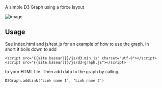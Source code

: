 A simple D3 Graph using a force layout

![image](https://github.com/dirkcuys/simple-d3-graph/assets/121995/a7cdcc0e-6c41-4c22-be8f-9ac0566dcae8)

## Usage

See index.html and js/test.js for an example of how to use the graph. In short it boils down to add

    <script src="{{site.baseurl}}/js/d3.min.js" charset="utf-8"></script>
    <script src="{{site.baseurl}}/js/d3-graph.js"></script>

to your HTML file. Then add data to the graph by calling 

    D3Graph.addLink('Link name 1', 'Link name 2')
